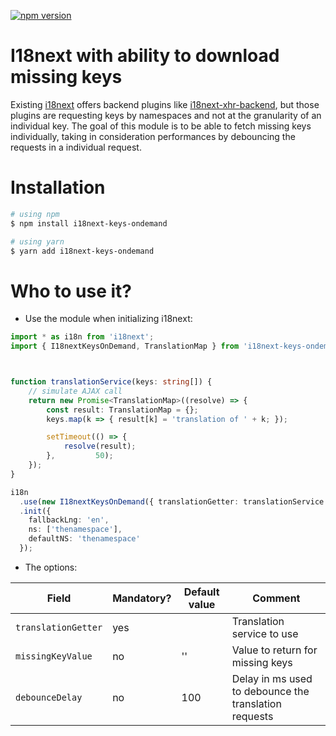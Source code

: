 [![npm version](https://badge.fury.io/js/i18next-keys-ondemand.svg)](https://www.npmjs.com/package/i18next-keys-ondemand)

# I18next with ability to download missing keys 

Existing [i18next](https://github.com/i18next/i18next) offers backend plugins like [i18next-xhr-backend](https://github.com/i18next/i18next-xhr-backend), but those plugins are requesting keys by namespaces and not at the granularity of an individual key.
The goal of this module is to be able to fetch missing keys individually, taking in consideration performances by debouncing the requests in a individual request.

# Installation

```bash
# using npm
$ npm install i18next-keys-ondemand

# using yarn
$ yarn add i18next-keys-ondemand

```

# Who to use it?

- Use the module when initializing i18next:

```TypeScript
import * as i18n from 'i18next';
import { I18nextKeysOnDemand, TranslationMap } from 'i18next-keys-ondemand';



function translationService(keys: string[]) {
    // simulate AJAX call
    return new Promise<TranslationMap>((resolve) => {
        const result: TranslationMap = {};
        keys.map(k => { result[k] = 'translation of ' + k; });

        setTimeout(() => {
            resolve(result);
        },         50);
    });
}

i18n
  .use(new I18nextKeysOnDemand({ translationGetter: translationService })) // init i18next here
  .init({
    fallbackLng: 'en',
    ns: ['thenamespace'],
    defaultNS: 'thenamespace'
  });
```

- The options:

| Field  | Mandatory? | Default value | Comment |
| ------ | ------ | ------ | ------ |
| `translationGetter` | yes |  | Translation service to use |
| `missingKeyValue` | no | '' | Value to return for missing keys |
| `debounceDelay` | no | 100 | Delay in ms used to debounce the translation requests |

